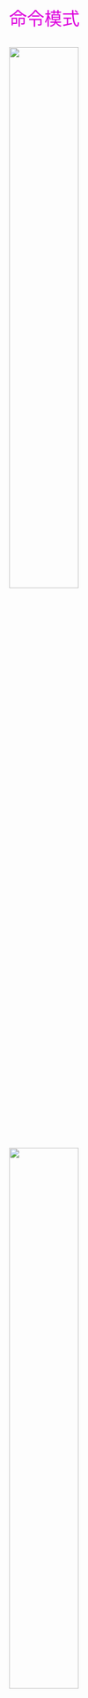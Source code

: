 <font color="#dd00dd" size=6>命令模式</font><br />


<br/>
<image src="static/cs/design-pattern/img/6_1.png" style="width:50%" />
<br/><br/><br/>
<image src="static/cs/design-pattern/img/6_2.png" style="width:50%" />
<br/><br/><br/>
